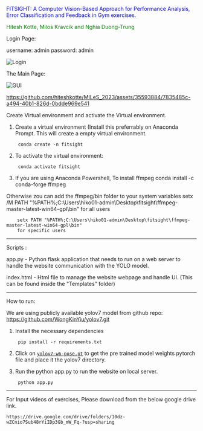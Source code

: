<p style="color: blue;">FITSIGHT: A Computer Vision-Based Approach for Performance Analysis, Error Classification and Feedback in Gym exercises.</p>
<p style="color: green;">Hitesh Kotte, Milos Kravcik and Nghia Duong-Trung</p>

Login Page:

username: admin
password: admin

![Login](https://github.com/hiteshkotte/DFKI-fitsight/assets/35593884/b34dc785-0b50-4bf8-86c5-cefe984ebba4)

The Main Page:

![GUI](https://github.com/hiteshkotte/DFKI-fitsight/assets/35593884/5f795e99-be9e-48a1-9fdc-2b950b76a724)


https://github.com/hiteshkotte/MILeS_2023/assets/35593884/7835485c-a494-40b1-826d-0bdde969e541


Create Virtual environment and activate the Virtual environment.

1. Create a virtual environment (Install this preferrably on Anaconda Prompt. 
This will create a empty virtual environment.

		conda create -n fitsight

3. To activate the virtual environment:

		conda activate fitsight

4. If you are using Anaconda Powershell, To install ffmpeg
		conda install -c conda-forge ffmpeg

Otherwise zou can add the ffmpeg/bin folder to your system variables
		setx /M PATH "%PATH%;C:\Users\hiko01-admin\Desktop\fitsight\ffmpeg-master-latest-win64-gpl\bin"
		for all users

		setx PATH "%PATH%;C:\Users\hiko01-admin\Desktop\fitsight\ffmpeg-master-latest-win64-gpl\bin"
		for specific users



---------------------------------------------------------------------------------------------------------------------------------------------
Scripts :

app.py - Python flask application that needs to run on a web server to handle the website communication with the YOLO model.

index.html - Html file to manage the website webpage and handle UI. (This can be found inside the "Templates" folder)


----------------------------------------------------------------------------------------------------------------------------------------------
How to run:

We are using publicly available yolov7 model from github repo: https://github.com/WongKinYiu/yolov7.git

1. Install the necessary dependencies
   
		pip install -r requirements.txt
	
3. Click on [`yolov7-w6-pose.pt`](https://github.com/WongKinYiu/yolov7/releases/download/v0.1/yolov7-w6-pose.pt) to get the pre trained model weights pytorch file and place it the yolov7 directory.

4. Run the python app.py to run the website on local server.
   
   		python app.py


-----------------------------------------------------------------------------------------------------------------------------------------------
For Input videos of exercises, Please download from the below google drive link.

	https://drive.google.com/drive/folders/10dz-wZCnio7Sub48rYiIDp3Gb_mW_Fq-?usp=sharing






